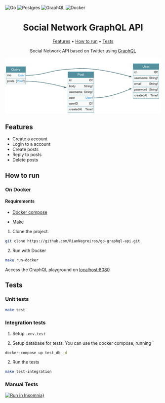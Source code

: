 ![Go](https://img.shields.io/badge/go-%2300ADD8.svg?style=for-the-badge&logo=go&logoColor=white)
![Postgres](https://img.shields.io/badge/postgres-%23316192.svg?style=for-the-badge&logo=postgresql&logoColor=white)
![GraphQL](https://img.shields.io/badge/-GraphQL-E10098?style=for-the-badge&logo=graphql&logoColor=white)
![Docker](https://img.shields.io/badge/docker-%230db7ed.svg?style=for-the-badge&logo=docker&logoColor=white)

<h1 align="center">Social Network GraphQL API</h1>

<p align="center">
 <a href="#features">Features</a> • 
 <a href="#how-to-run">How to run</a> • 
 <a href="#tests">Tests</a>
</p>

<p align="center" id="description">Social Network API based on Twitter using <a href="https://graphql.org">GraphQL</a></p>

![schema](_docs/schema.png)

## Features

- Create a account
- Login to a account
- Create posts
- Reply to posts
- Delete posts

## How to run

### On Docker

#### Requirements

- [Docker compose](https://docs.docker.com/compose/install)

- [Make](https://www.gnu.org/software/make/#download)

1. Clone the project.

```bash
git clone https://github.com/RianNegreiros/go-graphql-api.git
```

2. Run with Docker

```bash
make run-docker
```

Access the GraphQL playground on [localhost:8080](http://localhost:8080)

## Tests

### Unit tests

```bash
make test
```

### Integration tests

1. Setup `.env.test`

2. Setup database for tests. You can use the docker compose, running
`
```bash
docker-compose up test_db -d
```

2. Run the tests

```bash
make test-integration
```

### Manual Tests

[![Run in Insomnia}](https://insomnia.rest/images/run.svg)](https://insomnia.rest/run/?label=Go%20GraphQL%20API&uri=https%3A%2F%2Fraw.githubusercontent.com%2FRianNegreiros%2Fgo-graphql-api%2Fmain%2F_docs%2FInsomnia_2023-09-05.json)
